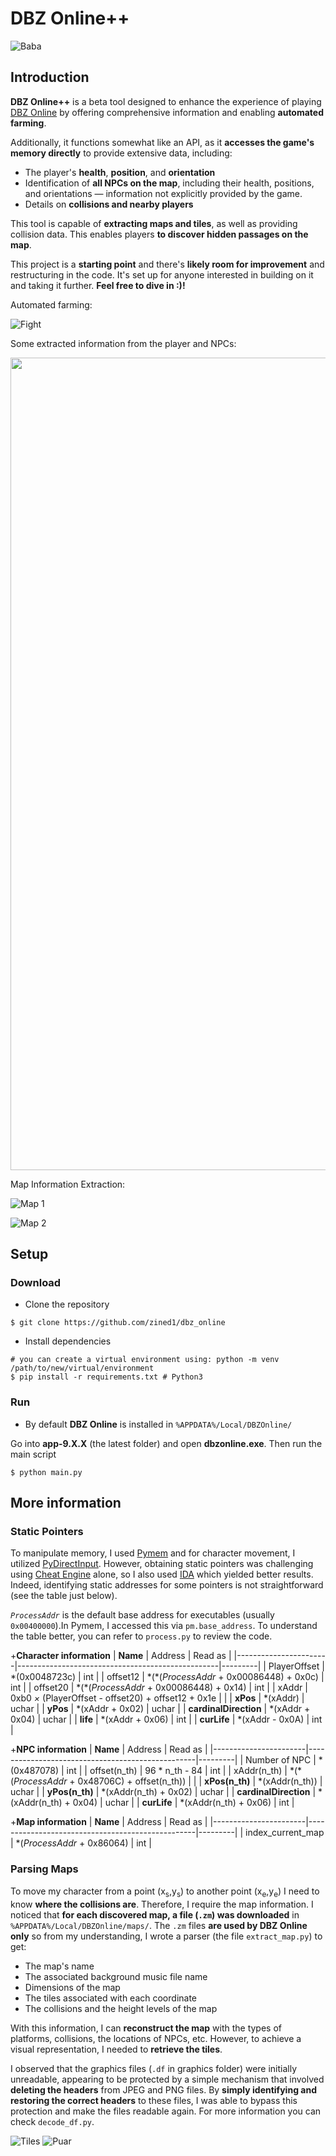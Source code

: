 

# DBZ Online++
  
![Baba](./imgs/baba.png)

## Introduction

**DBZ Online++** is a beta tool designed to enhance the experience of playing [DBZ Online](https://www.dbz-online.com/) by offering comprehensive information and enabling **automated farming**.

Additionally, it functions somewhat like an API, as it **accesses the game's memory directly** to provide extensive data, including:

- The player's **health**, **position**, and **orientation**
- Identification of **all NPCs on the map**, including their health, positions, and orientations — information not explicitly provided by the game.
- Details on **collisions and nearby players**

This tool is capable of **extracting maps and tiles**, as well as providing collision data. This enables players **to discover hidden passages on the map**.

This project is a **starting point** and there's **likely room for improvement** and restructuring in the code. It's set up for anyone interested in building on it and taking it further. **Feel free to dive in :)!**



Automated farming:

![Fight](./imgs/fight.gif)

Some extracted information from the player and NPCs:

[<img src="./imgs/npc.png" width="1300"/>](./imgs/npc.png)

Map Information Extraction:

![Map 1](./imgs/extract_map1.png)

![Map 2](./imgs/extract_map2.png)



## Setup
### Download

+ Clone the repository

```Shell
$ git clone https://github.com/zined1/dbz_online
```

+ Install dependencies
```Shell
# you can create a virtual environment using: python -m venv /path/to/new/virtual/environment
$ pip install -r requirements.txt # Python3
```

### Run

+ By default **DBZ Online** is installed in  ``%APPDATA%/Local/DBZOnline/``

Go into **app-9.X.X** (the latest folder) and open **dbzonline.exe**. Then run the main script
```Shell
$ python main.py
```





## More information

### Static Pointers

To manipulate memory, I used [Pymem](https://pymem.readthedocs.io/en/latest/) and for character movement, I utilized [PyDirectInput](https://pypi.org/project/PyDirectInput/). However, obtaining static pointers was challenging using [Cheat Engine](https://www.cheatengine.org/) alone, so I also used [IDA](https://hex-rays.com/ida-pro/) which yielded better results. Indeed, identifying static addresses for some pointers is not straightforward (see the table just below).

*``ProcessAddr``* is the default base address for executables (usually ``0x00400000``).In Pymem, I accessed this via ``pm.base_address``. To understand the table better, you can refer to ``process.py`` to review the code.


+**Character information**
| **Name**              | Address                                          | Read as |
|-----------------------|--------------------------------------------------|---------|
| PlayerOffset          | *(0x0048723c)                                    | int     |
| offset12              | \*(\*(*ProcessAddr* + 0x00086448) + 0x0c)        | int     |
| offset20              | \*(\*(*ProcessAddr* + 0x00086448) + 0x14)        | int     |
| xAddr                 | 0xb0 *×* (PlayerOffset - offset20) + offset12 + 0x1e |     |
| **xPos**              | *(xAddr)                                         | uchar   |
| **yPos**              | *(xAddr + 0x02)                                  | uchar   |
| **cardinalDirection** | *(xAddr + 0x04)                                  | uchar   |
| **life**              | *(xAddr + 0x06)                                  | int     |
| **curLife**           | *(xAddr - 0x0A)                                  | int     |



+**NPC information**
| **Name**              | Address                                          | Read as |
|-----------------------|--------------------------------------------------|---------|
| Number of NPC         | *(0x487078)                                      | int     |
| offset(n_th)          | 96 * n_th - 84                                   | int     |
| xAddr(n_th)           | \*(\*(*ProcessAddr* + 0x48706C) + offset(n_th))  |         |
| **xPos(n_th)**        | *(xAddr(n_th))                                   | uchar   |
| **yPos(n_th)**        | *(xAddr(n_th) + 0x02)                            | uchar   |
| **cardinalDirection** | *(xAddr(n_th) + 0x04)                            | uchar   |
| **curLife**           | *(xAddr(n_th) + 0x06)                            | int     |


+**Map information**
| **Name**              | Address                                          | Read as |
|-----------------------|--------------------------------------------------|---------|
| index_current_map     | \*(*ProcessAddr* + 0x86064)                      | int     |

### Parsing Maps

To move my character from a point (x<sub>s</sub>,y<sub>s</sub>) to another point (x<sub>e</sub>,y<sub>e</sub>) I need to know **where the collisions are**. Therefore, I require the map information. I noticed that **for each discovered map, a file (``.zm``) was downloaded** in ``%APPDATA%/Local/DBZOnline/maps/``. The ``.zm`` files **are used by DBZ Online only** so from my understanding, I wrote a parser (the file `extract_map.py`) to get:

- The map's name
- The associated background music file name
- Dimensions of the map
- The tiles associated with each coordinate
- The collisions and the height levels of the map

With this information, I can **reconstruct the map** with the types of platforms, collisions, the locations of NPCs, etc. However, to achieve a visual representation, I needed to **retrieve the tiles**.

I observed that the graphics files (`.df` in graphics folder) were initially unreadable, appearing to be protected by a simple mechanism that involved **deleting the headers** from JPEG and PNG files. By **simply identifying and restoring the correct headers** to these files, I was able to bypass 
this protection and make the files readable again. For more information you can check `decode_df.py`.

![Tiles](./imgs/tiles.png)
![Puar](./imgs/puar.png)
